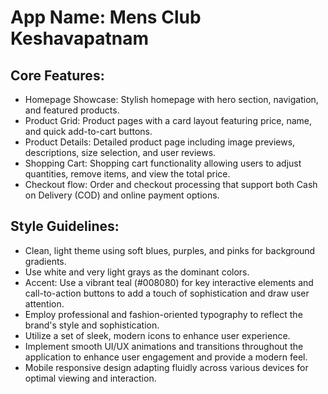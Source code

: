 # **App Name**: Mens Club Keshavapatnam

## Core Features:

- Homepage Showcase: Stylish homepage with hero section, navigation, and featured products.
- Product Grid: Product pages with a card layout featuring price, name, and quick add-to-cart buttons.
- Product Details: Detailed product page including image previews, descriptions, size selection, and user reviews.
- Shopping Cart: Shopping cart functionality allowing users to adjust quantities, remove items, and view the total price.
- Checkout flow: Order and checkout processing that support both Cash on Delivery (COD) and online payment options.

## Style Guidelines:

- Clean, light theme using soft blues, purples, and pinks for background gradients.
- Use white and very light grays as the dominant colors.
- Accent: Use a vibrant teal (#008080) for key interactive elements and call-to-action buttons to add a touch of sophistication and draw user attention.
- Employ professional and fashion-oriented typography to reflect the brand's style and sophistication.
- Utilize a set of sleek, modern icons to enhance user experience.
- Implement smooth UI/UX animations and transitions throughout the application to enhance user engagement and provide a modern feel.
- Mobile responsive design adapting fluidly across various devices for optimal viewing and interaction.